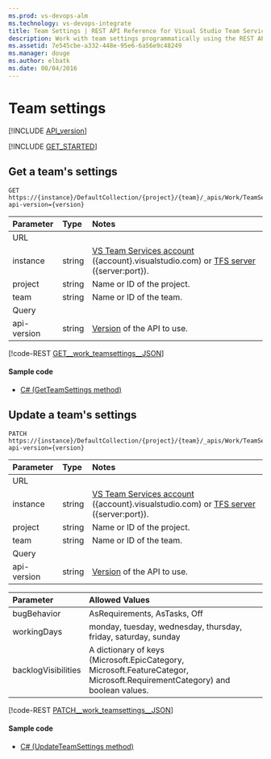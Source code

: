 ```yaml
---
ms.prod: vs-devops-alm
ms.technology: vs-devops-integrate
title: Team Settings | REST API Reference for Visual Studio Team Services and Team Foundation Server
description: Work with team settings programmatically using the REST APIs for Visual Studio Team Services and Team Foundation Server.
ms.assetid: 7e545cbe-a332-448e-95e6-6a56e9c48249
ms.manager: douge
ms.author: elbatk
ms.date: 08/04/2016
---
```


# Team settings
[!INCLUDE [API_version](../_data/version2-preview1.md)]

[!INCLUDE [GET_STARTED](../_data/get-started.md)]

## Get a team's settings
<a id="GetTeamSettings"></a>

```
GET https://{instance}/DefaultCollection/{project}/{team}/_apis/Work/TeamSettings?api-version={version}
```

| Parameter  | Type     | Notes
|:-----------|:---------|:----------------------------------------------------------------------------------------------------------------------------
| URL
| instance   | string   | [VS Team Services account](/integrate/get-started/rest/basics.md#vs-team-services) ({account}.visualstudio.com) or [TFS server](/integrate/get-started/rest/basics.md#tfs) ({server:port}).
| project    | string   | Name or ID of the project.
| team       | string   | Name or ID of the team.
| Query
| api-version | string  | [Version](../../get-started/rest/basics.md#versions) of the API to use.

[!code-REST [GET__work_teamsettings__JSON](./_data/teamsettings/GET__work_teamsettings.json)]

#### Sample code

* [C# (GetTeamSettings method)](https://github.com/Microsoft/vsts-dotnet-samples/blob/master/Microsoft.TeamServices.Samples.Client/Work/TeamSettingsSample.cs#L15)

## Update a team's settings
<a id="SetTeamSettings"></a>

```no-highlight
PATCH https://{instance}/DefaultCollection/{project}/{team}/_apis/Work/TeamSettings?api-version={version}
```

| Parameter  | Type     | Notes
|:-----------|:---------|:----------------------------------------------------------------------------------------------------------------------------
| URL
| instance   | string   | [VS Team Services account](/integrate/get-started/rest/basics.md#vs-team-services) ({account}.visualstudio.com) or [TFS server](/integrate/get-started/rest/basics.md#tfs) ({server:port}).
| project    | string   | Name or ID of the project.
| team       | string   | Name or ID of the team.
| Query
| api-version | string  | [Version](../../get-started/rest/basics.md#versions) of the API to use.

| Parameter  	| Allowed Values
|:-----------	|:---------
| bugBehavior	| AsRequirements, AsTasks, Off
| workingDays   | monday, tuesday, wednesday, thursday, friday, saturday, sunday
| backlogVisibilities | A dictionary of keys (Microsoft.EpicCategory, Microsoft.FeatureCategor, Microsoft.RequirementCategory) and boolean values.

[!code-REST [PATCH__work_teamsettings__JSON](./_data/teamsettings/PATCH__work_teamsettings.json)]

#### Sample code

* [C# (UpdateTeamSettings method)](https://github.com/Microsoft/vsts-dotnet-samples/blob/master/Microsoft.TeamServices.Samples.Client/Work/TeamSettingsSample.cs#L34)